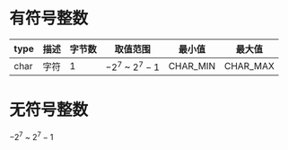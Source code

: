 # 有符号整数
|  type   | 描述  | 字节数| 取值范围 | 最小值 | 最大值 |  
|  ----  | ----  | --- | --- | --- | --- | 
| char  | 字符 | 1 | $-2^7$ ~ $2^7-1$ | CHAR_MIN | CHAR_MAX|
# 无符号整数
$-2^7$ ~ $2^7-1$

